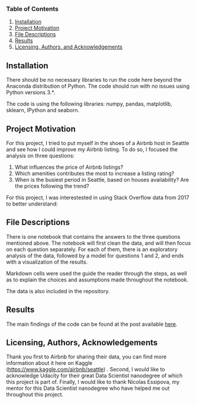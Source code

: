 
### Table of Contents

1. [Installation](#installation)
2. [Project Motivation](#motivation)
3. [File Descriptions](#files)
4. [Results](#results)
5. [Licensing, Authors, and Acknowledgements](#licensing)

## Installation <a name="installation"></a>

There should be no necessary libraries to run the code here beyond the Anaconda distribution of Python.  The code should run with no issues using Python versions 3.*. 

The code is using the following libraries: numpy, pandas, matplotlib, sklearn, IPython and seaborn.

## Project Motivation<a name="motivation"></a>

For this project, I tried to put myself in the shoes of a Airbnb host in Seattle and see how I could improve my Airbnb listing. To do so, I focused the analysis on three questions:

1. What influences the price of Airbnb listings?
2. Which amenities contributes the most to increase a listing rating?
3. When is the busiest period in Seattle, based on houses availability? Are the prices following the trend?

For this project, I was interestested in using Stack Overflow data from 2017 to better understand:

## File Descriptions <a name="files"></a>

There is one notebook that contains the answers to the three questions mentioned above. The notebook will first clean the data, and will then focus on each question separately. For each of them, there is an exploratory analysis of the data, followed by a model for questions 1 and 2, and ends with a visualization of the results.

Markdown cells were used the guide the reader through the steps, as well as to explain the choices and assumptions made throughout the notebook.

The data is also included in the repository.

## Results<a name="results"></a>

The main findings of the code can be found at the post available [here](post_link).

## Licensing, Authors, Acknowledgements<a name="licensing"></a>

Thank you first to Airbnb for sharing their data, you can find more information about it here on Kaggle (https://www.kaggle.com/airbnb/seattle) . Second, I would like to acknowledge Udacity for their great Data Scientist nanodegree of which this project is part of. Finally, I would like to thank Nicolas Essipova, my mentor for this Data Scientist nanodegree who have helped me out throughout this project.
